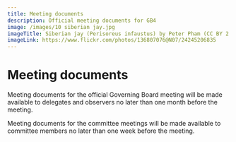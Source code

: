 ```yaml
---
title: Meeting documents
description: Official meeting documents for GB4
image: /images/10 siberian jay.jpg
imageTitle: Siberian jay (Perisoreus infaustus) by Peter Pham (CC BY 2.0)
imageLink: https://www.flickr.com/photos/136807076@N07/24245206835
---
```


# Meeting documents

Meeting documents for the official Governing Board meeting will be made available to delegates and observers no later than one month before the meeting.

Meeting documents for the committee meetings will be made available to committee members no later than one week before the meeting.

